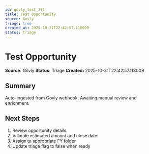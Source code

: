 ```yaml
---
id: govly_test_271
title: Test Opportunity
source: Govly
triage: true
created_at: 2025-10-31T22:42:57.118009
status: triage
---
```


# Test Opportunity

**Source:** Govly
**Status:** Triage
**Created:** 2025-10-31T22:42:57.118009

## Summary

Auto-ingested from Govly webhook. Awaiting manual review and enrichment.

## Next Steps

1. Review opportunity details
2. Validate estimated amount and close date
3. Assign to appropriate FY folder
4. Update triage flag to false when ready
